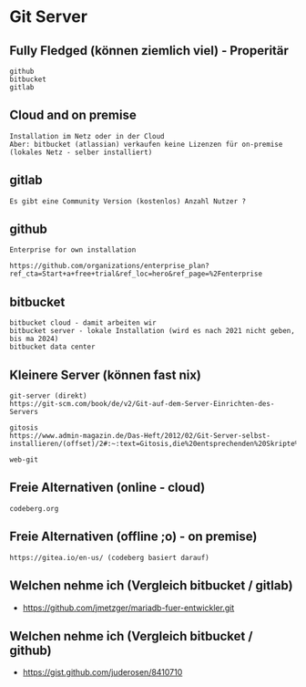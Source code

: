 # Git Server

## Fully Fledged (können ziemlich viel) - Properitär 

```
github 
bitbucket 
gitlab
```

## Cloud and on premise 

```
Installation im Netz oder in der Cloud 
Aber: bitbucket (atlassian) verkaufen keine Lizenzen für on-premise (lokales Netz - selber installiert) 
```

## gitlab 

```
Es gibt eine Community Version (kostenlos) Anzahl Nutzer ? 

```

## github 

```
Enterprise for own installation 

https://github.com/organizations/enterprise_plan?ref_cta=Start+a+free+trial&ref_loc=hero&ref_page=%2Fenterprise
```

## bitbucket 

```
bitbucket cloud - damit arbeiten wir
bitbucket server - lokale Installation (wird es nach 2021 nicht geben, bis ma 2024) 
bitbucket data center

```

## Kleinere Server (können fast nix) 

```
git-server (direkt) 
https://git-scm.com/book/de/v2/Git-auf-dem-Server-Einrichten-des-Servers

gitosis 
https://www.admin-magazin.de/Das-Heft/2012/02/Git-Server-selbst-installieren/(offset)/2#:~:text=Gitosis,die%20entsprechenden%20Skripte%20aufgerufen%20werden.&text=Analog%20zu%20Gitolite%20legt%20Fedora,und%20den%20gleichnamigen%20Benutzer%20an.

web-git 
```

## Freie Alternativen (online - cloud) 

```
codeberg.org 

```

## Freie Alternativen (offline ;o) - on premise)

```
https://gitea.io/en-us/ (codeberg basiert darauf) 
```

## Welchen nehme ich  (Vergleich bitbucket / gitlab) 

  * https://github.com/jmetzger/mariadb-fuer-entwickler.git

## Welchen nehme ich (Vergleich bitbucket / github) 

  * https://gist.github.com/juderosen/8410710



